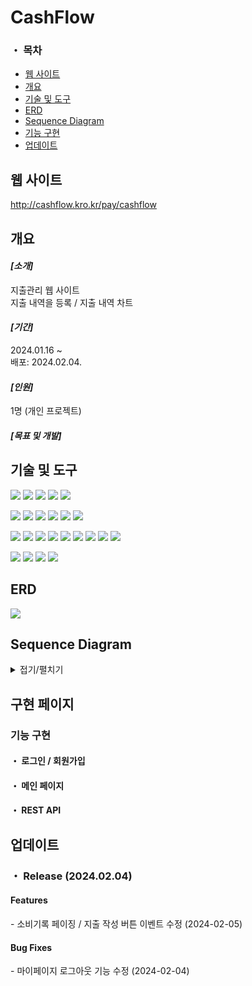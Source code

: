 <h1>CashFlow</h1> 

### ・ 목차
 - [웹 사이트](#웹-사이트)
 - [개요](#개요)
 - [기술 및 도구](#기술-및-도구)
 - [ERD](#ERD)
 - [Sequence Diagram](#Sequence-Diagram)
 - [기능 구현](#기능-구현)
 - [업데이트](#업데이트)

## **웹 사이트**
http://cashflow.kro.kr/pay/cashflow

## **개요**
<h4><i>[소개]</i></h4>
지출관리 웹 사이트<br>
지출 내역을 등록 / 지출 내역 차트 <br>

<h4><i>[기간]</i></h4>
2024.01.16 ~<br>
배포: 2024.02.04.

<h4><i>[인원]</i></h4>
1명 (개인 프로젝트)

<h4><i>[목표 및 개발]</i></h4>

## **기술 및 도구**
<p>
<img src="https://img.shields.io/badge/html5-E34F26?style=flat-square&logo=html5&logoColor=white"/> 
<img src="https://img.shields.io/badge/css3-1572B6?style=flat-square&logo=css3&logoColor=white"/> 
<img src="https://img.shields.io/badge/javascript-F7DF1E?style=flat-square&logo=javascript&logoColor=black"/> 
<img src="https://img.shields.io/badge/jquery-0769AD?style=flat-square&logo=jquery&logoColor=white"/> 
<img src="https://img.shields.io/badge/Java-007396?style=flat-square&logo=java&logoColor=white"/>
</p>
<p>
<img src="https://img.shields.io/badge/Spring-6DB33F?style=flat-square&logo=Spring&logoColor=white">
<img src="https://img.shields.io/badge/JSP-black?style=flat-square&logo=java&logoColor=white"> 
<img src="https://img.shields.io/badge/Servlet-008CDD?style=flat-square&logo=Stripe&logoColor=white">
<img src="https://img.shields.io/badge/JSTL-007396?style=flat-square&logo=java&logoColor=white"/>
<img src="https://img.shields.io/badge/AJAX-2E77BC?style=flat-square&logo=Betfair&logoColor=white">
<img src="https://img.shields.io/badge/REST_API-004040?style=flat-square&logo=rest&logoColor=white"/>
</p>
<p>
<img src="https://img.shields.io/badge/JPA-232F3E?style=flat-square&logo=Spreadshirt&logoColor=white"/>
<img src="https://img.shields.io/badge/Spring_Data_JPA-6DB33F?style=flat-square&logo=spring&logoColor=white"/>
<img src="https://img.shields.io/badge/MySQL-4479A1?style=flat-square&logo=MySQL&logoColor=white"/>  
<img src="https://img.shields.io/badge/Maven-C71A36?style=flat-square&logo=apache-maven&logoColor=white"/>
<img src="https://img.shields.io/badge/Tomcat-F8DC75?style=flat-square&logo=Apache Tomcat&logoColor=black"/>  
<img src="https://img.shields.io/badge/AWS_EC2-232F3E?style=flat-square&logo=Amazon-AWS&logoColor=white">
<img src="https://img.shields.io/badge/AWS_RDS-232F3E?style=flat-square&logo=Amazon-AWS&logoColor=white">
<img src="https://img.shields.io/badge/Amazon_Linux-2023-232F3E?style=flat-square&logo=Amazon&logoColor=white"/>
<img src="https://img.shields.io/badge/Putty-005CFF?style=flat-square&logo=putty&logoColor=white"/>
</p>
<p>
<img src="https://img.shields.io/badge/STS-6DB33F?style=flat-square&logo=Spring&logoColor=white">
<img src="https://img.shields.io/badge/GitHub-181717?style=flat-square&logo=github&logoColor=white"/>
<img src="https://img.shields.io/badge/VSCode-007ACC?style=flat-square&logo=visual-studio-code&logoColor=white"/>
<img src="https://img.shields.io/badge/Mermaid-0076BF?style=flat-square&logo=mermaid&logoColor=white"/>  
</p>


## **ERD**
<img src="https://github.com/yi5oyu/endpay/assets/111046436/c6a947f0-2556-4f10-87ed-fa8afbe7cbb2">

## **Sequence Diagram**
<details>
<summary>접기/펼치기</summary>
<h4>・ 회원</h4>
<img src="https://github.com/yi5oyu/endpay/assets/111046436/071c7779-78c0-4a65-abf8-6fb05bd4d637">
 
<h4>・ 지출</h4>
<img src="https://github.com/yi5oyu/endpay/assets/111046436/f31130ba-d536-4e4e-ae38-2c7d656c98b8">
</details>

## **구현 페이지**

### 기능 구현
<h4>・ 로그인 / 회원가입</h4>

<h4>・ 메인 페이지</h4>



<h4>・ REST API</h4>




## **업데이트**
### ・ Release (2024.02.04)
<h4>Features</h4>
 - 소비기록 페이징 / 지출 작성 버튼 이벤트 수정 (2024-02-05)
 
<br>
<h4>Bug Fixes</h4>
 - 마이페이지 로그아웃 기능 수정 (2024-02-04)
<br>

<!-- 
3차에 걸친 프로젝트를 통해 팀원 모두가 개발의 전과정을 경험 하는 것을 목표로 했습니다.<br>
<br>
・ 1차 프로젝트<br>
&nbsp; 스토리보드와 일정을 수립하고 VSCode를 이용하여 HTML과 CSS로 UI를 작성했습니다.<br>
&nbsp; @Media css를 이용하며 반응형 웹페이지를 작성했습니다.<br>
・ 2차 프로젝트<br>
&nbsp; 페이지 별 요구사항을 취합해 스토리보드를 수정하고 반응형 웹 페이지와 Javascript를 이용해 동적 페이지 구현했습니다. <br>
&nbsp; 게시판 페이지의 클릭 이벤트로 AJAX로 JSP를 호출했습니다. <br>
&nbsp; 반복적인 화면영역을 Tiles를 이용해 Header, Footer, content로 레이아웃 템플릿을 구분하고 사용했습니다.<br> 
・ 3차 프로젝트<br>
&nbsp; 페이지 별 주요 기능을 구현하고 데이터베이스를 설계하고 Mybatis를 사용해 DB에 접근해 CURD 기능을 구현했습니다.<br>
&nbsp; 세션 쿠키를 이용한 팝업창과 네비게이션 바에 최근 본 레시피를 등록하는 기능을 구현했습니다. <br>
&nbsp; 마이 페이지 / 게시판 페이지의 페이징 기능 구현했습니다 <br>
&nbsp; 후기 페이지와 레시피 페이지에 공통적으로 사용되는 댓글 / 대댓글을 효율적으로 사용하기 위해 기능을 REST API를 구현했습니다.
<br>
<br>

<!--
<h4><i>[고도화 계획]</i></h4>

Java ORM 기술(JPA) 도입, (네이버, 카카오 등..)API로 로그인 회원가입 기능 추가와 JWT 구현 / 공공기관 API 활용, Interceptor, filter와 같은 AOP 적용, 게시판 페이지 정렬 / 검색 기능 추가, AWS EC2 / RDS 배포 <br>
<br>
<br>

<h3> ・ 개발환경 </h3>
・ Frontend : HTML, CSS, JS(ES6)<br>
・ Backend : Java, Spring Boot, Mybatis<br>
・ Server : Apache Tomcat 9.0<br>
・ DB : OracleDB<br>
・ Library : JQuery, JSTL, EL<br>
・ IDE & Collaboration : VSCode, Eclipse, SQL Developer, Git, Notion<br>
<br>
<br>
<h3>・ 스토리보드 </h3>
<details>
<summary>접기/펼치기</summary>
<h4>・ 로그인 / 회원가입 페이지 </h4><br>
<img width="300px" height="500px" src="https://github.com/wjdtjd5741/FOOD/assets/111046436/f767b0fa-c6a3-45f7-ae89-044aeb9ec965">
<img width="300px" height="500px" src="https://github.com/wjdtjd5741/FOOD/assets/111046436/860278c8-1a13-4b4d-9bdc-f9585aab3860"><br>
<h4>・ 메인 페이지 </h4><br>
<img width="300px" height="500px" src="https://github.com/wjdtjd5741/FOOD/assets/111046436/46986824-2139-48e5-8735-c15499b3b29a">
<img width="300px" height="500px" src="https://github.com/wjdtjd5741/FOOD/assets/111046436/fc1ae5c4-9bba-4610-ac20-9d3c6e03cb87"><br>
<h4>・ 레시피 페이지 </h4><br>
<img width="300px" height="500px" src="https://github.com/wjdtjd5741/FOOD/assets/111046436/c79b25b7-46e9-441a-92f9-20658dd642d1">
<img width="300px" height="500px" src="https://github.com/wjdtjd5741/FOOD/assets/111046436/71dabc51-d730-472d-bcc2-50577d36fadd"><br>  
<h4>・ 게시판 페이지 (레시피 / 후기) </h4><br>
<img width="400px" height="500px" src="https://github.com/wjdtjd5741/FOOD/assets/111046436/a398e959-543b-487f-8154-024bd4db3eb1">
<img width="400px" height="500px" src="https://github.com/wjdtjd5741/FOOD/assets/111046436/fbe39471-1704-4c55-bfbc-edd56d8dacbc"><br>
<img width="300px" height="300px" src="https://github.com/wjdtjd5741/FOOD/assets/111046436/045aa2a8-01cf-490f-a13e-002c0cc5abe7">
<img width="300px" height="300px" src="https://github.com/wjdtjd5741/FOOD/assets/111046436/617c55a2-f2f2-4e73-84ac-7aada230a95a"><br>
<h4>・ 후기 페이지 </h4><br>
<img width="300px" height="500px" src="https://github.com/wjdtjd5741/FOOD/assets/111046436/1f71eb8b-3e4d-453f-9790-5e7882a1125d">
<img width="300px" height="500px" src="https://github.com/wjdtjd5741/FOOD/assets/111046436/17cf8a1e-67cd-421a-aace-9ec13538e502"><br>
<h4>・ 레시피 작성 페이지 </h4><br>
<img width="300px" height="500px" src="https://github.com/wjdtjd5741/FOOD/assets/111046436/8644a6a4-f933-4893-aa2f-fdd8c6c561cb">
<img width="300px" height="500px" src="https://github.com/wjdtjd5741/FOOD/assets/111046436/4c532013-4553-4e6a-9f92-6f63ab2b0a0d"><br>
<h4>・ 후기 작성 페이지 </h4><br> 
<img width="300px" height="500px" src="https://github.com/wjdtjd5741/FOOD/assets/111046436/11d4fa6e-dca8-4f12-a0e5-e3d702661ca8">
<img width="300px" height="500px" src="https://github.com/wjdtjd5741/FOOD/assets/111046436/6be0fee7-aa02-43b2-b307-ce5ff80995de"><br>
<h4>・ 검색 페이지 </h4><br>
<img width="300px" height="500px" src="https://github.com/wjdtjd5741/FOOD/assets/111046436/22c3e285-6136-4e94-91a3-026c0e75929d">
<img width="300px" height="500px" src="https://github.com/wjdtjd5741/FOOD/assets/111046436/1ff45e36-aeaa-4526-b4ba-e28e215b6359"><br>
</details>

<br>
<h3>・ 구현 페이지 </h3>
<h4>・ 로그인 / 회원가입 페이지 </h4><br>
<img src="https://github.com/wjdtjd5741/FOOD/assets/111046436/07ab56d6-9039-4c67-8aa8-35ba2dfe0477">
<img src="https://github.com/wjdtjd5741/FOOD/assets/111046436/5ee45d30-c5da-4c96-beac-e39f5cc39bc5"><br>
<h4>・ 마이 페이지 / 페이징 </h4><br>
<img src="https://github.com/wjdtjd5741/FOOD/assets/111046436/a7a1ae61-122c-4959-8cef-bf5e21e8d54a">
<img src="https://github.com/wjdtjd5741/FOOD/assets/111046436/ecbf03a3-25a0-4c70-992a-8ba3449549aa"><br>
<h4>・ 메인 페이지 / 반응형 웹 </h4><br>
<img src="https://github.com/wjdtjd5741/FOOD/assets/111046436/0d07dbef-a108-4e09-a643-49ea992d7245">
<img src="https://github.com/wjdtjd5741/FOOD/assets/111046436/747c6031-b2fc-4433-8134-bbc5610a6e97"><br>
<h4>・ 검색 페이지 </h4><br>
<img src="https://github.com/wjdtjd5741/FOOD/assets/111046436/6aab33df-50f6-4a20-b5a4-17f54b75ea3a"><br>
<h4>・ 레시피 작성 페이지 </h4><br>
<img src="https://github.com/wjdtjd5741/FOOD/assets/111046436/91ec8c77-b749-4ac2-8cc2-37cc9abfa00e"><br>
<h4>・ 레시피 페이지 </h4><br>
<img src="https://github.com/wjdtjd5741/FOOD/assets/111046436/2faf597e-4268-4bec-9a98-7dca085674e5"><br>  
<h4>・ 게시판 페이지 (레시피 / 후기) </h4><br>
<img src="https://github.com/wjdtjd5741/FOOD/assets/111046436/c2050334-6e22-44ed-8652-f9a3df9bcb66"><br>
<h4>・ 후기 작성 페이지 </h4><br> 
<img src="https://github.com/wjdtjd5741/FOOD/assets/111046436/7675a2d3-265b-4581-9ea1-10ff937d8926"><br>
<h4>・ 후기 페이지 </h4><br>
<img src="https://github.com/wjdtjd5741/FOOD/assets/111046436/d8a6c7e7-8a0f-445e-86f0-494b635b6439"><br>
<h4>・ 댓글 대댓글 / REST API </h4><br>
<img src="https://github.com/wjdtjd5741/FOOD/assets/111046436/1a20067e-e94e-41a4-8eee-5648adb30943">
<img src="https://github.com/wjdtjd5741/FOOD/assets/111046436/a2784fb7-2c46-4527-b1eb-b13cf9b31643"><br>
<h4> REST API </h4>
GET 댓글 전체 조회 : reciid(필수)<br>
&nbsp; 조회된 JSON 데이터 AJAX로 페이지에 호출<br>
POST 댓글 등록 : comment_id(필수), comment_text(필수), reciid(필수), uname(필수)<br>
&nbsp; comment_id -> 생성된 parentcomment_id가 됨
PUT 댓글 수정 : comment_id(필수), comment_text(필수), reciid(필수)<br>
DELETE 댓글 삭제 : comment_id(필수), reciid(필수)<br>
<br>
<h3>・ 일정 </h3>
<img src="https://github.com/wjdtjd5741/FOOD/assets/111046436/c0948674-3068-4f2d-90b1-bb371a2629cf"><br>
<br>
<h3>・ ERD </h3>
<img src="https://github.com/wjdtjd5741/FOOD/assets/111046436/e5e6f08d-c66b-461a-bddb-edab7d689820"><br>
<br>
<h3>・ FlowChart </h3>
<img src="https://github.com/wjdtjd5741/FOOD/assets/111046436/1faf2634-322b-49b4-aac1-2bbf92b2ba64"><br>
<br>
<br>
<h3>・ 후기 </h3>
<h4>이기영</h4>
프로젝트를 진행하며 여러 회의를 통해 계획과 일정을 수정하는 과정을 경험하며 초기 요구사항 분석과 스토리 보드작성의 중요성을 알게 되었습니다. 매주 수업이 끝난 6시 이후 팀원들과 공부하며 프로젝트 진행방향과 작성한 코드를 리뷰하며 서로의 코드를 빠르게 이해하기 위해 코드의 가독성을 위해 들여쓰기 / 코드 스타일, 변수명 작성, 주석의 중요성을 알게 되었습니다. 수 많은 에러 메세지를 보며 에러 발생원인을 찾기 위해 추리하고 검색하며 잘못된 경로로 인한 400번대 에러와 Null값과 SQL문에 의한 500번대 에러등을 조금은 구별하게 되었고 다음 프로젝트에선 좀 더 적극적으로 예외처리를 하기 위해 노력해야 겠다는 생각이 들었습니다.
